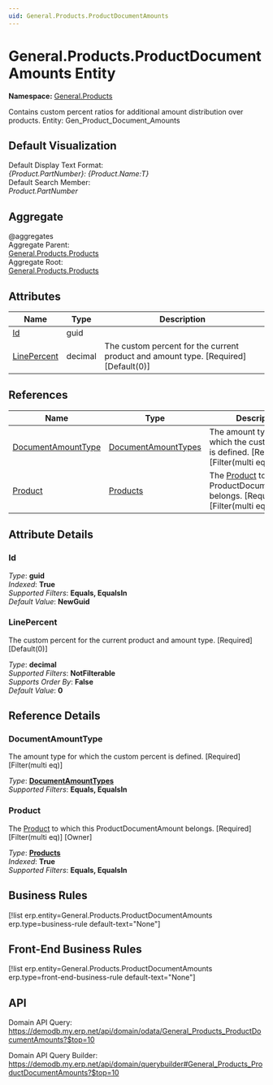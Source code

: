 ```yaml
---
uid: General.Products.ProductDocumentAmounts
---
```

# General.Products.ProductDocumentAmounts Entity

**Namespace:** [General.Products](General.Products.md)  

Contains custom percent ratios for additional amount distribution over products. Entity: Gen_Product_Document_Amounts

## Default Visualization
Default Display Text Format:  
_{Product.PartNumber}: {Product.Name:T}_  
Default Search Member:  
_Product.PartNumber_  

## Aggregate
  @aggregates  
Aggregate Parent:  
[General.Products.Products](General.Products.Products.md)  
Aggregate Root:  
[General.Products.Products](General.Products.Products.md)  

## Attributes

| Name | Type | Description |
| ---- | ---- | --- |
| [Id](General.Products.ProductDocumentAmounts.md#id) | guid |  
| [LinePercent](General.Products.ProductDocumentAmounts.md#linepercent) | decimal | The custom percent for the current product and amount type. [Required] [Default(0)] 

## References

| Name | Type | Description |
| ---- | ---- | --- |
| [DocumentAmountType](General.Products.ProductDocumentAmounts.md#documentamounttype) | [DocumentAmountTypes](General.DocumentAmountTypes.md) | The amount type for which the custom percent is defined. [Required] [Filter(multi eq)] |
| [Product](General.Products.ProductDocumentAmounts.md#product) | [Products](General.Products.Products.md) | The [Product](General.Products.ProductDocumentAmounts.md#product) to which this ProductDocumentAmount belongs. [Required] [Filter(multi eq)] [Owner] |


## Attribute Details

### Id

_Type_: **guid**  
_Indexed_: **True**  
_Supported Filters_: **Equals, EqualsIn**  
_Default Value_: **NewGuid**  

### LinePercent

The custom percent for the current product and amount type. [Required] [Default(0)]

_Type_: **decimal**  
_Supported Filters_: **NotFilterable**  
_Supports Order By_: **False**  
_Default Value_: **0**  


## Reference Details

### DocumentAmountType

The amount type for which the custom percent is defined. [Required] [Filter(multi eq)]

_Type_: **[DocumentAmountTypes](General.DocumentAmountTypes.md)**  
_Supported Filters_: **Equals, EqualsIn**  

### Product

The [Product](General.Products.ProductDocumentAmounts.md#product) to which this ProductDocumentAmount belongs. [Required] [Filter(multi eq)] [Owner]

_Type_: **[Products](General.Products.Products.md)**  
_Indexed_: **True**  
_Supported Filters_: **Equals, EqualsIn**  



## Business Rules

[!list erp.entity=General.Products.ProductDocumentAmounts erp.type=business-rule default-text="None"]

## Front-End Business Rules

[!list erp.entity=General.Products.ProductDocumentAmounts erp.type=front-end-business-rule default-text="None"]

## API

Domain API Query:
<https://demodb.my.erp.net/api/domain/odata/General_Products_ProductDocumentAmounts?$top=10>

Domain API Query Builder:
<https://demodb.my.erp.net/api/domain/querybuilder#General_Products_ProductDocumentAmounts?$top=10>

